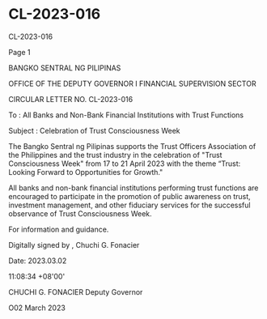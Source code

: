 # CL-2023-016

CL-2023-016

Page 1

BANGKO SENTRAL NG PILIPINAS

OFFICE OF THE DEPUTY GOVERNOR I FINANCIAL SUPERVISION SECTOR

CIRCULAR LETTER NO. CL-2023-016

To : All Banks and Non-Bank Financial Institutions with Trust Functions

Subject : Celebration of Trust Consciousness Week

The Bangko Sentral ng Pilipinas supports the Trust Officers Association of the Philippines and the trust industry in the celebration of "Trust Consciousness Week" from 17 to 21 April 2023 with the theme “Trust: Looking Forward to Opportunities for Growth."

All banks and non-bank financial institutions performing trust functions are encouraged to participate in the promotion of public awareness on trust, investment management, and other fiduciary services for the successful observance of Trust Consciousness Week.

For information and guidance.

Digitally signed by , Chuchi G. Fonacier

Date: 2023.03.02

11:08:34 +08'00'

CHUCHI G. FONACIER Deputy Governor

O02 March 2023